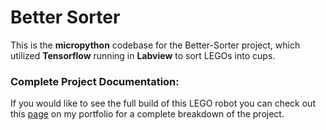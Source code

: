 # Better Sorter
This is the **micropython** codebase for the Better-Sorter project, which utilized **Tensorflow** running in **Labview** to sort LEGOs into cups.

### Complete Project Documentation: 
If you would like to see the full build of this LEGO robot you can check out this [page](https://owengervais.myportfolio.com/better-sorter) on my portfolio for a complete breakdown of the project.
